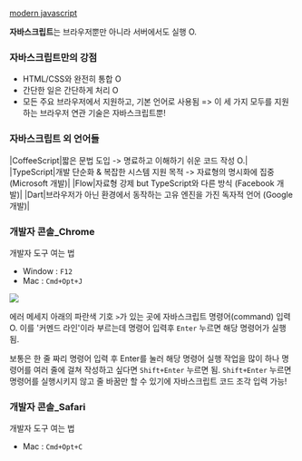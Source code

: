 [modern javascript](https://ko.javascript.info)

**자바스크립트**는 브라우저뿐만 아니라 서버에서도 실행 O.

### 자바스크립트만의 강점
- HTML/CSS와 완전히 통합 O
- 간단한 일은 간단하게 처리 O
- 모든 주요 브라우저에서 지원하고, 기본 언어로 사용됨
=> 이 세 가지 모두를 지원하는 브라우저 연관 기술은 자바스크립트뿐!

### 자바스크립트 외 언어들
|CoffeeScript|짧은 문법 도입 -> 명료하고 이해하기 쉬운 코드 작성 O.|
|TypeScript|개발 단순화 & 복잡한 시스템 지원 목적 -> 자료형의 명시화에 집중 (Microsoft 개발)|
|Flow|자료형 강제 but TypeScript와 다른 방식 (Facebook 개발)|
|Dart|브라우저가 아닌 환경에서 동작하는 고유 엔진을 가진 독자적 언어 (Google 개발)|

### 개발자 콘솔_Chrome
개발자 도구 여는 법 
- Window : `F12`
- Mac : `Cmd+Opt+J`

![](https://ko.javascript.info/article/devtools/chrome@2x.png)

에러 메세지 아래의 파란색 기호 `>`가 있는 곳에 자바스크립트 명령어(command) 입력 O. 이를 '커멘드 라인'이라 부르는데 명령어 입력후 `Enter` 누르면 해당 명령어가 실행됨. 

보통은 한 줄 짜리 명령어 입력 후 Enter를 눌러 해당 명령어 실행 작업을 많이 하나 명령어를 여러 줄에 걸쳐 작성하고 싶다면 `Shift+Enter` 누르면 됨. `Shift+Enter` 누르면 명령어를 실행시키지 않고 줄 바꿈만 할 수 있기에 자바스크립트 코드 조각 입력 가능!

### 개발자 콘솔_Safari
개발자 도구 여는 법 
- Mac : `Cmd+Opt+C`